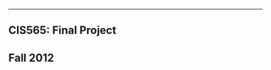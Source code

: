 -------------------------------------------------------------------------------
CIS565: Final Project
-------------------------------------------------------------------------------
Fall 2012
-------------------------------------------------------------------------------
